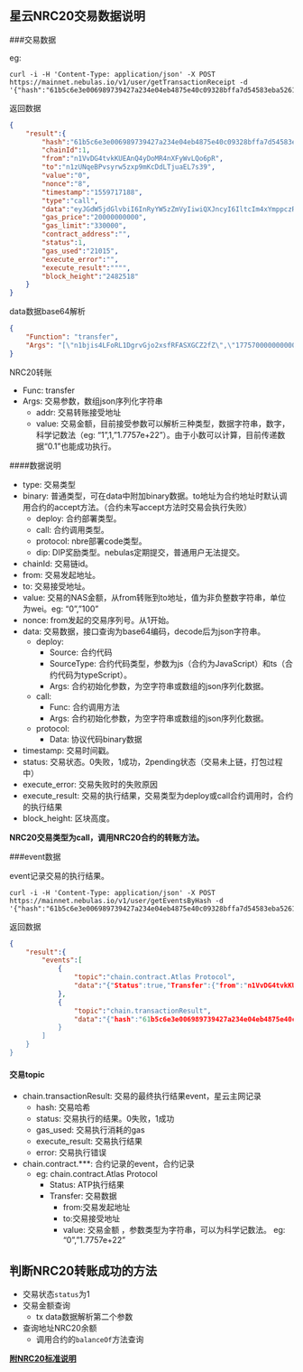 ## 星云NRC20交易数据说明


###交易数据

eg:

```
curl -i -H 'Content-Type: application/json' -X POST https://mainnet.nebulas.io/v1/user/getTransactionReceipt -d '{"hash":"61b5c6e3e006989739427a234e04eb4875e40c09328bffa7d54583eba5261a3b"}'
```

返回数据

```json
{
    "result":{
        "hash":"61b5c6e3e006989739427a234e04eb4875e40c09328bffa7d54583eba5261a3b",
        "chainId":1,
        "from":"n1VvDG4tvkKUEAnQ4yDoMR4nXFyWvLQo6pR",
        "to":"n1zUNqeBPvsyrw5zxp9mKcDdLTjuaEL7s39",
        "value":"0",
        "nonce":"8",
        "timestamp":"1559717188",
        "type":"call",
        "data":"eyJGdW5jdGlvbiI6InRyYW5zZmVyIiwiQXJncyI6IltcIm4xYmppczRMRm9STDFEZ3J2R2pvMnhzZlJGQVNYR0NaMmZaXCIsXCIxNzc1NzAwMDAwMDAwMDAwMDAwMDAwMFwiXSJ9",
        "gas_price":"20000000000",
        "gas_limit":"330000",
        "contract_address":"",
        "status":1,
        "gas_used":"21015",
        "execute_error":"",
        "execute_result":"""",
        "block_height":"2482518"
    }
}
```

data数据base64解析

```json
{
    "Function": "transfer",
    "Args": "[\"n1bjis4LFoRL1DgrvGjo2xsfRFASXGCZ2fZ\",\"17757000000000000000000\"]"
}
```

NRC20转账

- Func: transfer
- Args: 交易参数，数组json序列化字符串
	- addr: 交易转账接受地址
	- value: 交易金额，目前接受参数可以解析三种类型，数据字符串，数字，科学记数法（eg: “1”,1,”1.7757e+22”）。由于小数可以计算，目前传递数据“0.1”也能成功执行。

####数据说明

- type: 交易类型
 - binary: 普通类型，可在data中附加binary数据。to地址为合约地址时默认调用合约的accept方法。（合约未写accept方法时交易会执行失败）
	- deploy: 合约部署类型。
	- call: 合约调用类型。
	- protocol: nbre部署code类型。
	- dip: DIP奖励类型。nebulas定期提交，普通用户无法提交。
- chainId: 交易链id。
- from: 交易发起地址。
- to: 交易接受地址。
- value: 交易的NAS金额，从from转账到to地址，值为非负整数字符串，单位为wei。eg: “0”,”100”
- nonce: from发起的交易序列号。从1开始。
- data: 交易数据，接口查询为base64编码，decode后为json字符串。
	- deploy: 
		- Source: 合约代码
		- SourceType: 合约代码类型，参数为js（合约为JavaScript）和ts（合约代码为typeScript）。
		- Args: 合约初始化参数，为空字符串或数组的json序列化数据。
	- call:
		- Func: 合约调用方法
		- Args: 合约初始化参数，为空字符串或数组的json序列化数据。
	- protocol: 
		- Data: 协议代码binary数据	
- timestamp: 交易时间戳。
- status: 交易状态。0失败，1成功，2pending状态（交易未上链，打包过程中）
- execute_error: 交易失败时的失败原因
- execute_result: 交易的执行结果，交易类型为deploy或call合约调用时，合约的执行结果
- block_height: 区块高度。

**NRC20交易类型为call，调用NRC20合约的转账方法。**

###event数据

 event记录交易的执行结果。

```
curl -i -H 'Content-Type: application/json' -X POST https://mainnet.nebulas.io/v1/user/getEventsByHash -d '{"hash":"61b5c6e3e006989739427a234e04eb4875e40c09328bffa7d54583eba5261a3b"}'
```

返回数据

```json
{
    "result":{
        "events":[
            {
                "topic":"chain.contract.Atlas Protocol",
                "data":"{"Status":true,"Transfer":{"from":"n1VvDG4tvkKUEAnQ4yDoMR4nXFyWvLQo6pR","to":"n1bjis4LFoRL1DgrvGjo2xsfRFASXGCZ2fZ","value":"1.7757e+22"}}"
            },
            {
                "topic":"chain.transactionResult",
                "data":"{"hash":"61b5c6e3e006989739427a234e04eb4875e40c09328bffa7d54583eba5261a3b","status":1,"gas_used":"21015","error":"","execute_result":"\"\""}"
            }
        ]
    }
}
```

#### 交易topic
	
- chain.transactionResult: 交易的最终执行结果event，星云主网记录
	- hash: 交易哈希
	- status: 交易执行的结果。0失败，1成功
	- gas_used: 交易执行消耗的gas
	- execute_result: 交易执行结果
	- error: 交易执行错误
- chain.contract.***: 合约记录的event，合约记录
	- eg: chain.contract.Atlas Protocol
		- Status: ATP执行结果
		- Transfer: 交易数据
			- from:交易发起地址
			- to:交易接受地址
			- value: 交易金额 ，参数类型为字符串，可以为科学记数法。
					eg: “0”,”1.7757e+22”
					
					
## 判断NRC20转账成功的方法

- 交易状态`status`为1
- 交易金额查询
	- tx data数据解析第二个参数
- 查询地址NRC20余额
	- 调用合约的`balanceOf`方法查询

**[附NRC20标准说明](https://github.com/nebulasio/wiki/blob/master/NRC20.md)**
 